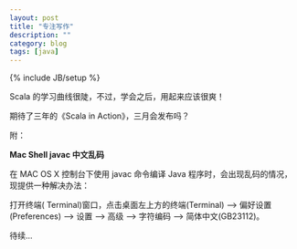 ```yaml
---
layout: post
title: "专注写作"
description: ""
category: blog
tags: [java]
---
```

{% include JB/setup %}

Scala 的学习曲线很陡，不过，学会之后，用起来应该很爽！

期待了三年的《Scala in Action》，三月会发布吗？

附：

**Mac Shell javac 中文乱码**

在 MAC OS X 控制台下使用 javac 命令编译 Java 程序时，会出现乱码的情况，现提供一种解决办法：

打开终端( Terminal)窗口，点击桌面左上方的终端(Terminal) –> 偏好设置(Preferences) –> 设置 –> 高级 –> 字符编码 –> 简体中文(GB23112)。

待续...


